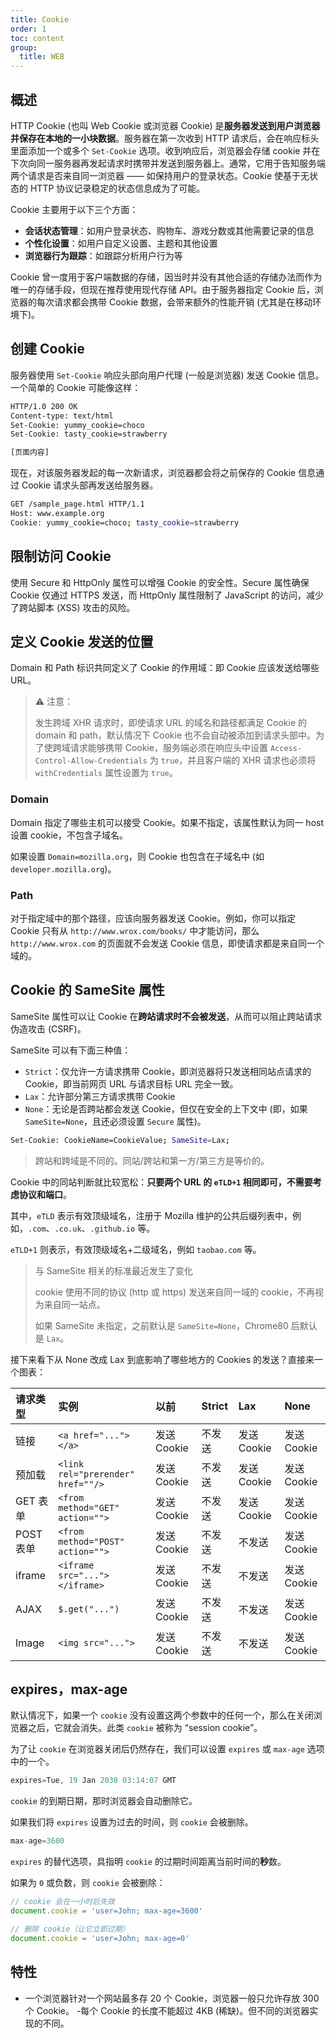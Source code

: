 ```yaml
---
title: Cookie
order: 1
toc: content
group:
  title: WEB
---
```


## 概述

HTTP Cookie (也叫 Web Cookie 或浏览器 Cookie) 是**服务器发送到用户浏览器并保存在本地的一小块数据**。服务器在第一次收到 HTTP 请求后，会在响应标头里面添加一个或多个 `Set-Cookie` 选项。收到响应后，浏览器会存储 cookie 并在下次向同一服务器再发起请求时携带并发送到服务器上。通常，它用于告知服务端两个请求是否来自同一浏览器 —— 如保持用户的登录状态。Cookie 使基于无状态的 HTTP 协议记录稳定的状态信息成为了可能。

Cookie 主要用于以下三个方面：

- **会话状态管理**：如用户登录状态、购物车、游戏分数或其他需要记录的信息
- **个性化设置**：如用户自定义设置、主题和其他设置
- **浏览器行为跟踪**：如跟踪分析用户行为等

Cookie 曾一度用于客户端数据的存储，因当时并没有其他合适的存储办法而作为唯一的存储手段，但现在推荐使用现代存储 API。由于服务器指定 Cookie 后，浏览器的每次请求都会携带 Cookie 数据，会带来额外的性能开销 (尤其是在移动环境下)。

## 创建 Cookie

服务器使用 `Set-Cookie` 响应头部向用户代理 (一般是浏览器) 发送 Cookie 信息。一个简单的 Cookie 可能像这样：

```sh
HTTP/1.0 200 OK
Content-type: text/html
Set-Cookie: yummy_cookie=choco
Set-Cookie: tasty_cookie=strawberry

[页面内容]
```

现在，对该服务器发起的每一次新请求，浏览器都会将之前保存的 Cookie 信息通过 Cookie 请求头部再发送给服务器。

```sh
GET /sample_page.html HTTP/1.1
Host: www.example.org
Cookie: yummy_cookie=choco; tasty_cookie=strawberry
```

## 限制访问 Cookie

使用 Secure 和 HttpOnly 属性可以增强 Cookie 的安全性。Secure 属性确保 Cookie 仅通过 HTTPS 发送，而 HttpOnly 属性限制了 JavaScript 的访问，减少了跨站脚本 (XSS) 攻击的风险。

## 定义 Cookie 发送的位置

Domain 和 Path 标识共同定义了 Cookie 的作用域：即 Cookie 应该发送给哪些 URL。

> ⚠️ 注意：
>
> 发生跨域 XHR 请求时，即使请求 URL 的域名和路径都满足 Cookie 的 domain 和 path，默认情况下 Cookie 也不会自动被添加到请求头部中。为了使跨域请求能够携带 Cookie，服务端必须在响应头中设置 `Access-Control-Allow-Credentials` 为 `true`，并且客户端的 XHR 请求也必须将 `withCredentials` 属性设置为 `true`。

### Domain

Domain 指定了哪些主机可以接受 Cookie。如果不指定，该属性默认为同一 host 设置 cookie，不包含子域名。

如果设置 `Domain=mozilla.org`，则 Cookie 也包含在子域名中 (如 `developer.mozilla.org`)。

### Path

对于指定域中的那个路径，应该向服务器发送 Cookie。例如，你可以指定 Cookie 只有从 `http://www.wrox.com/books/` 中才能访问，那么 `http://www.wrox.com` 的页面就不会发送 Cookie 信息，即使请求都是来自同一个域的。

<!-- 服务器白名单 -->
## Cookie 的 SameSite 属性

SameSite 属性可以让 Cookie 在**跨站请求时不会被发送**，从而可以阻止跨站请求伪造攻击 (CSRF)。

SameSite 可以有下面三种值：

- `Strict`：仅允许一方请求携带 Cookie，即浏览器将只发送相同站点请求的 Cookie，即当前网页 URL 与请求目标 URL 完全一致。
- `Lax`：允许部分第三方请求携带 Cookie
- `None`：无论是否跨站都会发送 Cookie，但仅在安全的上下文中 (即，如果 `SameSite=None`，且还必须设置 `Secure` 属性)。

```sh
Set-Cookie: CookieName=CookieValue; SameSite=Lax;
```

> 跨站和跨域是不同的。同站/跨站和第一方/第三方是等价的。

Cookie 中的同站判断就比较宽松：**只要两个 URL 的 `eTLD+1` 相同即可，不需要考虑协议和端口**。

其中，`eTLD` 表示有效顶级域名，注册于 Mozilla 维护的公共后缀列表中，例如，`.com`、`.co.uk`、`.github.io` 等。

`eTLD+1` 则表示，有效顶级域名+二级域名，例如 `taobao.com` 等。

> 与 SameSite 相关的标准最近发生了变化
>
> cookie 使用不同的协议 (http 或 https) 发送来自同一域的 cookie，不再视为来自同一站点。
>
> 如果 SameSite 未指定，之前默认是 `SameSite=None`，Chrome80 后默认是 `Lax`。

接下来看下从 None 改成 Lax 到底影响了哪些地方的 Cookies 的发送？直接来一个图表：

| 请求类型  | 实例                              | 以前        | Strict | Lax         | None        |
| :-------- | :-------------------------------- | :---------- | :----- | :---------- | :---------- |
| 链接      | `<a href="..."></a>`              | 发送 Cookie | 不发送 | 发送 Cookie | 发送 Cookie |
| 预加载    | `<link rel="prerender" href=""/>` | 发送 Cookie | 不发送 | 发送 Cookie | 发送 Cookie |
| GET 表单  | `<from method="GET" action="">`   | 发送 Cookie | 不发送 | 发送 Cookie | 发送 Cookie |
| POST 表单 | `<from method="POST" action="">`  | 发送 Cookie | 不发送 | 不发送      | 发送 Cookie |
| iframe    | `<iframe src="..."></iframe>`     | 发送 Cookie | 不发送 | 不发送      | 发送 Cookie |
| AJAX      | `$.get("...")`                    | 发送 Cookie | 不发送 | 不发送      | 发送 Cookie |
| Image     | `<img src="...">`                 | 发送 Cookie | 不发送 | 不发送      | 发送 Cookie |

## expires，max-age

默认情况下，如果一个 `cookie` 没有设置这两个参数中的任何一个，那么在关闭浏览器之后，它就会消失。此类 `cookie` 被称为 “session cookie”。

为了让 `cookie` 在浏览器关闭后仍然存在，我们可以设置 `expires` 或 `max-age` 选项中的一个。

```js
expires=Tue, 19 Jan 2038 03:14:07 GMT
```

`cookie` 的到期日期，那时浏览器会自动删除它。

如果我们将 `expires` 设置为过去的时间，则 `cookie` 会被删除。

```js
max-age=3600
```

`expires` 的替代选项，具指明 `cookie` 的过期时间距离当前时间的**秒**数。

如果为 `0` 或负数，则 `cookie` 会被删除：

```js
// cookie 会在一小时后失效
document.cookie = 'user=John; max-age=3600'

// 删除 cookie（让它立即过期）
document.cookie = 'user=John; max-age=0'
```

## 特性

- 一个浏览器针对一个网站最多存 20 个 Cookie，浏览器一般只允许存放 300 个 Cookie。
-每个 Cookie 的长度不能超过 4KB (稀缺)。但不同的浏览器实现的不同。
